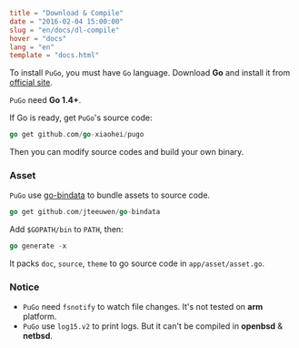 ```toml
title = "Download & Compile"
date = "2016-02-04 15:00:00"
slug = "en/docs/dl-compile"
hover = "docs"
lang = "en"
template = "docs.html"
```

To install `PuGo`, you must have `Go` language. Download **Go** and install it from [official site](https://golang.org).

`PuGo` need **Go 1.4+**.

If Go is ready, get `PuGo`'s source code:

```go
go get github.com/go-xiaohei/pugo
```

Then you can modify source codes and build your own binary.

### Asset

`PuGo` use [go-bindata](https://github.com/jteeuwen/go-bindata) to bundle assets to source code.

```go
go get github.com/jteeuwen/go-bindata
```

Add `$GOPATH/bin` to `PATH`, then:

```go
go generate -x
```

It packs `doc`, `source`, `theme` to go source code in `app/asset/asset.go`.

### Notice

- `PuGo` need `fsnotify` to watch file changes. It's not tested on **arm** platform.
- `PuGo` use `log15.v2` to print logs. But it can't be compiled in **openbsd** & **netbsd**.